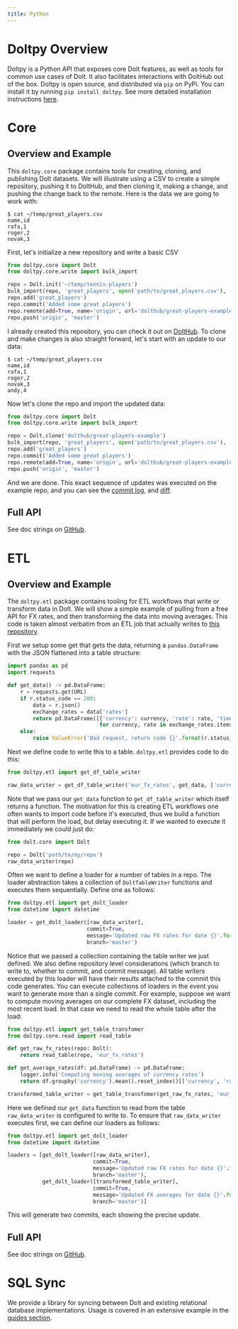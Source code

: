 ```yaml
---
title: Python
---
```


# Doltpy Overview
Doltpy is a Python API that exposes core Dolt features, as well as tools for common use cases of Dolt. It also facilitates interactions with DoltHub out of the box. Doltpy is open source, and distributed via `pip` on PyPi. You can install it by running `pip install doltpy`. See more detailed installation instructions [here](../../tutorials/installation).

# Core

## Overview and Example
This `doltpy.core` package contains tools for creating, cloning, and publishing Dolt datasets. We will illustrate using a CSV to create a simple repository, pushing it to DoltHub, and then cloning it, making a change, and pushing the change back to the remote. Here is the data we are going to work with:
```
$ cat ~/temp/great_players.csv
name,id
rafa,1
roger,2
novak,3
```

First, let's initialize a new repository and write a basic CSV
```python
from doltpy.core import Dolt
from doltpy.core.write import bulk_import

repo = Dolt.init('~/temp/tennis-players')
bulk_import(repo, 'great_players', open('path/to/great_players.csv'), ['id'], 'create')
repo.add('great_players')
repo.commit('Added some great players')
repo.remote(add=True, name='origin', url='dolthub/great-players-example')
repo.push('origin', 'master')
```

I already created this repository, you can check it out on [DoltHub](https://www.dolthub.com/repositories/dolthub/great-players-example). To clone and make changes is also straight forward, let's start with an update to our data:
```
$ cat ~/temp/great_players.csv
name,id
rafa,1
roger,2
novak,3
andy,4
```

Now let's clone the repo and import the updated data:
```python
from doltpy.core import Dolt
from doltpy.core.write import bulk_import

repo = Dolt.clone('dolthub/great-players-example')
bulk_import(repo, 'great_players', open('path/to/great_players.csv'), ['id'], 'update')
repo.add('great_players')
repo.commit('Added some great players')
repo.remote(add=True, name='origin', url='dolthub/great-players-example')
repo.push('origin', 'master')
```

And we are done. This exact sequence of updates was executed on the example repo, and you can see the [commit log](https://www.dolthub.com/repositories/dolthub/great-players-example), and [diff](https://www.dolthub.com/repositories/dolthub/great-players-example/compare/ht24tetekl12hmek03e6ldl0hbqm8l93).

## Full API
See doc strings on [GitHub](https://github.com/dolthub/doltpy/blob/master/doltpy/core/dolt.py).

# ETL

## Overview and Example
The `doltpy.etl` package contains tooling for ETL workflows that write or transform data in Dolt. We will show a simple example of pulling from a free API for FX rates, and then transforming the data into moving averages. This code is taken almost verbatim from an ETL job that actually writes to [this repository](https://www.dolthub.com/repositories/oscarbatori/fx-test-data).

First we setup some get that gets the data, returning a `pandas.DataFrame` with the JSON flattened into a table structure:
```python
import pandas as pd
import requests

def get_data() -> pd.DataFrame:
    r = requests.get(URL)
    if r.status_code == 200:
        data = r.json()
        exchange_rates = data['rates']
        return pd.DataFrame([{'currency': currency, 'rate': rate, 'timestamp': data['timestamp']}
                             for currency, rate in exchange_rates.items()])
    else:
        raise ValueError('Bad request, return code {}'.format(r.status_code))
```

Next we define code to write this to a table. `doltpy.etl` provides code to do this:
```python
from doltpy.etl import get_df_table_writer

raw_data_writer = get_df_table_writer('eur_fx_rates', get_data, ['currency', 'timestamp'])
```

Note that we pass our `get_data` function to `get_df_table_writer` which itself returns a function. The motivation for this is creating ETL workflows one often wants to import code before it's executed, thus we build a function that will perform the load, but delay executing it. If we wanted to execute it immediately we could just do:
```python
from dolt.core import Dolt

repo = Dolt('path/to/my/repo')
raw_data_writer(repo)
```

Often we want to define a loader for a number of tables in a repo. The loader abstraction takes a collection of `DoltTableWriter` functions and executes them sequentially. Define one as follows:
```python
from doltpy.etl import get_dolt_loader
from datetime import datetime

loader = get_dolt_loader([raw_data_writer],
                         commit=True,
                         message='Updated raw FX rates for date {}'.format(datetime.now()),
                         branch='master')

```

Notice that we passed a collection containing the table writer we just defined. We also define repository level considerations (which branch to write to, whether to commit, and commit message). All table writers executed by this loader will have their results attached to the commit this code generates. You can execute collections of loaders in the event you want to generate more than a single commit. For example, suppose we want to compute moving averages on our complete FX dataset, including the most recent load. In that case we need to read the whole table after the load:

```python
from doltpy.etl import get_table_transfomer
from doltpy.core.read import read_table

def get_raw_fx_rates(repo: Dolt):
    return read_table(repo, 'eur_fx_rates')

def get_average_rates(df: pd.DataFrame) -> pd.DataFrame:
    logger.info('Computing moving averages of currency rates')
    return df.groupby('currency').mean().reset_index()[['currency', 'rate']].rename(columns={'rate': 'average_rate'})

transformed_table_writer = get_table_transfomer(get_raw_fx_rates, 'eur_fx_rate_averages', ['currency'], get_average_rates)]
```

Here we defined our `get_data` function to read from the table `raw_data_writer` is configured to write to. To ensure that `raw_data_writer` executes first, we can define our loaders as follows:
```python
from doltpy.etl import get_dolt_loader
from datetime import datetime

loaders = [get_dolt_loader([raw_data_writer],
                           commit=True,
                           message='Updated raw FX rates for date {}'.format(datetime.now()),
                           branch='master'),
           get_dolt_loader([transformed_table_writer],
                           commit=True,
                           message='Updated FX averages for date {}'.format(datetime.now()),
                           branch='master')]
```

This will generate two commits, each showing the precise update.


## Full API
See doc strings on [GitHub](https://github.com/dolthub/doltpy/blob/master/doltpy/etl/loaders.py).

# SQL Sync

We provide a library for syncing between Dolt and existing relational database implementations. Usage is covered in an extensive example in the [guides section](../../guides/sql-sync).
